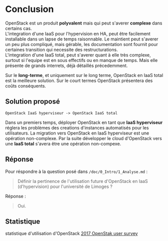 # Conclusion

OpenStack est un produit **polyvalent** mais qui peut s'averer **complexe** dans certains cas.  
L'integration d'une IaaS pour l'hypervision en HA, peut être facilement installable dans un lapse de temps raisonnable. Le maintient peut s'averer un peu plus compliqué, mais gérable, les documentation sont fournit pour certaines transition qui necessite des restructurations.  
L'integration d'une IaaS total, peut s'averer quant à elle très complexe, surtout si l'equipe est en sous effectifs ou en manque de temps. Mais elle présente de grands interrets, déjà détaillés précedemment. 

Sur le **long-terme**, et uniquement sur le long terme, OpenStack en IaaS total est la meilleure solution. Sur le court termes OpenStack présentera des coûts conséquents. 

## Solution proposé

```
OpenStack IaaS hyperviseur -> OpenStack IaaS total
```

Dans un premiers temps, déployer OpenStack en tant que **IaaS hyperviseur** réglera les problèmes des creations d'instances automatisés pour les utilisateurs. La migration vers OpenStack en IaaS hyperviseur est une opération non-complexe. Par la suite développer le cloud d'OpenStack vers une **IaaS total** s'avera être une opération non-compexe. 


## Réponse

Pour réspondre à la question posé dans `/doc/0_Intro/1_Analyse.md` : 
> Définir la pertinence de l'utilisation future d'OpenStack en IaaS (d'hypervision) pour l'université de Limoges ?

Réponse :

> Oui.


## Statistique
statistique d'utilisation d'OpenStack [2017 OpenStak user survey](https://object-storage-ca-ymq-1.vexxhost.net/swift/v1/6e4619c416ff4bd19e1c087f27a43eea/www-assets-prod/survey/April2017SurveyReport.pdf)
